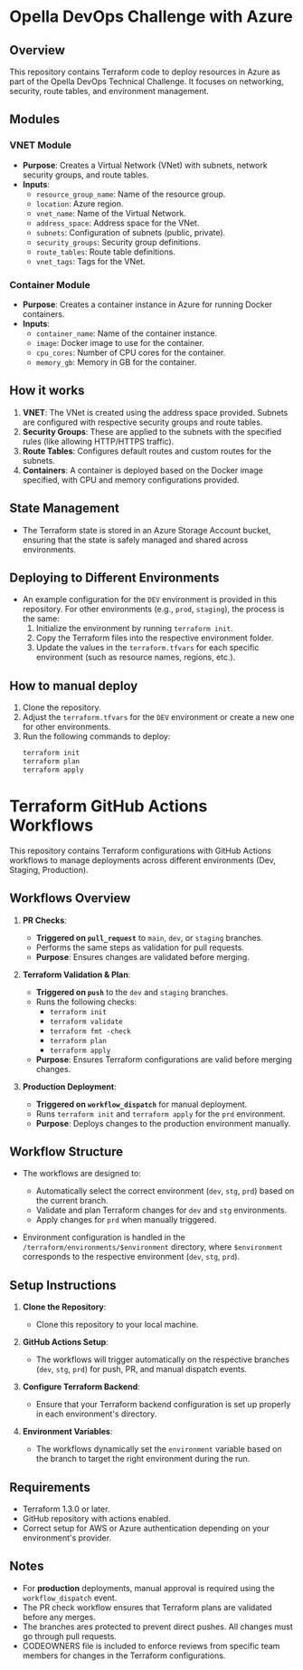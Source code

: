# Opella DevOps Challenge with Azure

## Overview

This repository contains Terraform code to deploy resources in Azure as part of the Opella DevOps Technical Challenge. It focuses on networking, security, route tables, and environment management.

## Modules

### VNET Module
- **Purpose**: Creates a Virtual Network (VNet) with subnets, network security groups, and route tables.
- **Inputs**:
  - `resource_group_name`: Name of the resource group.
  - `location`: Azure region.
  - `vnet_name`: Name of the Virtual Network.
  - `address_space`: Address space for the VNet.
  - `subnets`: Configuration of subnets (public, private).
  - `security_groups`: Security group definitions.
  - `route_tables`: Route table definitions.
  - `vnet_tags`: Tags for the VNet.

### Container Module
- **Purpose**: Creates a container instance in Azure for running Docker containers.
- **Inputs**:
  - `container_name`: Name of the container instance.
  - `image`: Docker image to use for the container.
  - `cpu_cores`: Number of CPU cores for the container.
  - `memory_gb`: Memory in GB for the container.

## How it works

1. **VNET**: The VNet is created using the address space provided. Subnets are configured with respective security groups and route tables.
2. **Security Groups**: These are applied to the subnets with the specified rules (like allowing HTTP/HTTPS traffic).
3. **Route Tables**: Configures default routes and custom routes for the subnets.
4. **Containers**: A container is deployed based on the Docker image specified, with CPU and memory configurations provided.

## State Management

- The Terraform state is stored in an Azure Storage Account bucket, ensuring that the state is safely managed and shared across environments.

## Deploying to Different Environments

- An example configuration for the `DEV` environment is provided in this repository. For other environments (e.g., `prod`, `staging`), the process is the same:
  1. Initialize the environment by running `terraform init`.
  2. Copy the Terraform files into the respective environment folder.
  3. Update the values in the `terraform.tfvars` for each specific environment (such as resource names, regions, etc.).

## How to manual deploy

1. Clone the repository.
2. Adjust the `terraform.tfvars` for the `DEV` environment or create a new one for other environments.
3. Run the following commands to deploy:
   ```bash
   terraform init
   terraform plan
   terraform apply

# Terraform GitHub Actions Workflows

This repository contains Terraform configurations with GitHub Actions workflows to manage deployments across different environments (Dev, Staging, Production).

## Workflows Overview

1. **PR Checks**:
   - **Triggered on `pull_request`** to `main`, `dev`, or `staging` branches.
   - Performs the same steps as validation for pull requests.
   - **Purpose**: Ensures changes are validated before merging.


2. **Terraform Validation & Plan**:
   - **Triggered on `push`** to the `dev` and `staging` branches.
   - Runs the following checks:
     - `terraform init`
     - `terraform validate`
     - `terraform fmt -check`
     - `terraform plan`
     - `terraform apply`
   - **Purpose**: Ensures Terraform configurations are valid before merging changes.

3. **Production Deployment**:
   - **Triggered on `workflow_dispatch`** for manual deployment.
   - Runs `terraform init` and `terraform apply` for the `prd` environment.
   - **Purpose**: Deploys changes to the production environment manually.

## Workflow Structure

- The workflows are designed to:
  - Automatically select the correct environment (`dev`, `stg`, `prd`) based on the current branch.
  - Validate and plan Terraform changes for `dev` and `stg` environments.
  - Apply changes for `prd` when manually triggered.
  
- Environment configuration is handled in the `/terraform/environments/$environment` directory, where `$environment` corresponds to the respective environment (`dev`, `stg`, `prd`).

## Setup Instructions

1. **Clone the Repository**:
   - Clone this repository to your local machine.

2. **GitHub Actions Setup**:
   - The workflows will trigger automatically on the respective branches (`dev`, `stg`, `prd`) for push, PR, and manual dispatch events.

3. **Configure Terraform Backend**:
   - Ensure that your Terraform backend configuration is set up properly in each environment's directory.

4. **Environment Variables**:
   - The workflows dynamically set the `environment` variable based on the branch to target the right environment during the run.

## Requirements

- Terraform 1.3.0 or later.
- GitHub repository with actions enabled.
- Correct setup for AWS or Azure authentication depending on your environment's provider.

## Notes

- For **production** deployments, manual approval is required using the `workflow_dispatch` event.
- The PR check workflow ensures that Terraform plans are validated before any merges.
- The branches ares protected to prevent direct pushes. All changes must go through pull requests.
- CODEOWNERS file is included to enforce reviews from specific team members for changes in the Terraform configurations.
